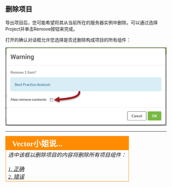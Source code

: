 ## 删除项目 ##

导出项目后，您可能希望将其从当前所在的服务器实例中删除。可以通过选择Project并单击Remove按钮来完成。

打开的确认对话框允许您选择是否还删除构成项目的所有组件：

![](./Images/Img6.011.RemoveAProject.png)

---

<!--Person X Says Section-->

<table style="border-spacing: 0px">
<tr>
<td style="vertical-align:middle;background-color:darkorange;border: 2px solid darkorange">
<i class="fa fa-quote-left fa-lg fa-pull-left fa-fw" style="color:white;padding-right: 12px;vertical-align:text-top"></i>
<span style="color:white;font-size:x-large;font-weight: bold;font-family:serif">Vector小姐说...</span>
</td>
</tr>

<tr>
<td style="border: 1px solid darkorange">
<span style="font-family:serif; font-style:italic; font-size:larger">
选中该框以删除项目的内容将删除所有项目组件：
<br><br><a href="http://52.73.3.37/fmedatastreaming/Manual/QAResponse2017.fmw?chapter=25&question=3&answer=1&DestDataset_TEXTLINE=C%3A%5CFMEOutput%5CQAResponse.html">1. 正确</a>
<br><a href="http://52.73.3.37/fmedatastreaming/Manual/QAResponse2017.fmw?chapter=25&question=3&answer=2&DestDataset_TEXTLINE=C%3A%5CFMEOutput%5CQAResponse.html">2. 错误</a>
</span>
</td>
</tr>
</table>

